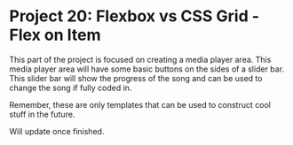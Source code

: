 <h1>Project 20: Flexbox vs CSS Grid - Flex on Item</h1>
<p>This part of the project is focused on creating a media player area. This media player area will have some basic buttons on the sides of a slider bar. This slider bar will show the progress of the song and can be used to change the song if fully coded in.</p>
<p>Remember, these are only templates that can be used to construct cool stuff in the future.</p>
<p>Will update once finished.</p>